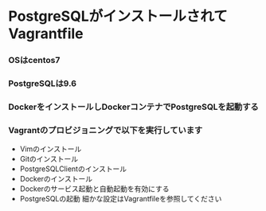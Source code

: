 # PostgreSQLがインストールされてVagrantfile

### OSはcentos7
### PostgreSQLは9.6
### DockerをインストールしDockerコンテナでPostgreSQLを起動する
### Vagrantのプロビジョニングで以下を実行しています
- Vimのインストール
- Gitのインストール
- PostgreSQLClientのインストール
- Dockerのインストール
- Dockerのサービス起動と自動起動を有効にする
- PostgreSQLの起動
細かな設定はVagrantfileを参照してください
